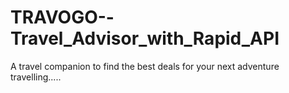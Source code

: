 # TRAVOGO--Travel_Advisor_with_Rapid_API
A travel companion to find the best deals for your next adventure travelling.....
